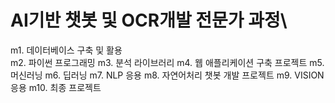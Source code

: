 # AI기반 챗봇 및 OCR개발 전문가 과정\
  m1. 데이터베이스 구축 및 활용\
  m2. 파이썬 프로그래밍
  m3. 분석 라이브러리
  m4. 웹 애플리케이션 구축 프로젝트
  m5. 머신러닝
  m6. 딥러닝
  m7. NLP 응용
  m8. 자연어처리 챗봇 개발 프로젝트
  m9. VISION 응용
  m10. 최종 프로젝트
